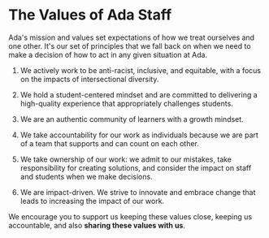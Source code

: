 # The Values of Ada Staff

Ada's mission and values set expectations of how we treat ourselves and one other. It's our set of principles that we fall back on when we need to make a decision of how to act in any given situation at Ada.

1. We actively work to be anti-racist, inclusive, and equitable, with a focus on the impacts of intersectional diversity. 

2. We hold a student-centered mindset and are committed to delivering a high-quality experience that appropriately challenges students.

3. We are an authentic community of learners with a growth mindset.

4. We take accountability for our work as individuals because we are part of a team that supports and can count on each other.

5. We take ownership of our work: we admit to our mistakes, take responsibility for creating solutions, and consider the impact on staff and students when we make decisions.

6. We are impact-driven. We strive to innovate and embrace change that leads to increasing the impact of our work.

We encourage you to support us keeping these values close, keeping us accountable, and also **sharing these values with us**.
